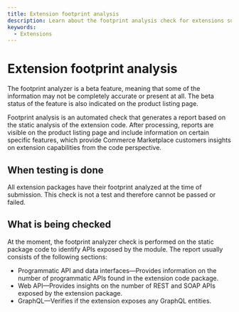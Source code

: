 ```yaml
---
title: Extension footprint analysis
description: Learn about the footprint analysis check for extensions submitting to the Commerce Marketplace.
keywords:
  - Extensions
---
```


# Extension footprint analysis

<InlineAlert variant="info" slots="text"/>

The footprint analyzer is a beta feature, meaning that some of the information may not be completely accurate or present at all. The beta status of the feature is also indicated on the product listing page.

Footprint analysis is an automated check that generates a report based on the static analysis of the extension code. After processing, reports are visible on the product listing page and include information on certain specific features, which provide Commerce Marketplace customers insights on extension capabilities from the code perspective.

## When testing is done

All extension packages have their footprint analyzed at the time of submission. This check is not a test and therefore cannot be passed or failed.

## What is being checked

At the moment, the footprint analyzer check is performed on the static package code to identify APIs exposed by the module. The report usually consists of the following sections:

*  Programmatic API and data interfaces—Provides information on the number of programmatic APIs found in the extension code package.
*  Web API—Provides insights on the number of REST and SOAP APIs exposed by the extension package.
*  GraphQL—Verifies if the extension exposes any GraphQL entities.
